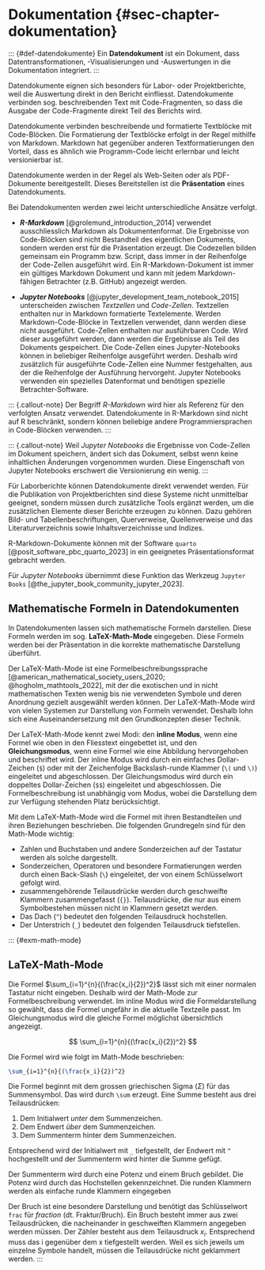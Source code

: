 # Dokumentation {#sec-chapter-dokumentation}


::: {#def-datendokumente}
Ein **Datendokument** ist ein Dokument, dass Datentransformationen, -Visualisierungen und -Auswertungen in die Dokumentation integriert. 
:::

Datendokumente eignen sich besonders für Labor- oder Projektberichte, weil die Auswertung direkt in den Bericht einfliesst. Datendokumente verbinden sog. beschreibenden Text mit Code-Fragmenten, so dass die Ausgabe der Code-Fragmente direkt Teil des Berichts wird.

Datendokumente verbinden beschreibende und formatierte Textblöcke mit Code-Blöcken. Die Formatierung der Textblöcke erfolgt in der Regel mithilfe von Markdown. Markdown hat gegenüber anderen Textformatierungen den Vorteil, dass es ähnlich wie Programm-Code leicht erlernbar und leicht versionierbar ist.

Datendokumente werden in der Regel als Web-Seiten oder als PDF-Dokumente bereitgestellt. Dieses Bereitstellen ist die **Präsentation** eines Datendokuments.

Bei Datendokumenten werden zwei leicht unterschiedliche Ansätze verfolgt.

- ***R-Markdown*** [@grolemund_introduction_2014] verwendet ausschliesslich Markdown als Dokumentenformat. Die Ergebnisse von Code-Blöcken sind nicht Bestandteil des eigentlichen Dokuments, sondern werden erst für die Präsentation erzeugt. Die Codezellen bilden gemeinsam ein Programm bzw. Script, dass immer in der Reihenfolge der Code-Zellen ausgeführt wird. Ein R-Markdown-Dokument ist immer ein gültiges Markdown Dokument und kann mit jedem Markdown-fähigen Betrachter (z.B. GitHub) angezeigt werden. 

- ***Jupyter Notebooks*** [@jupyter_development_team_notebook_2015] unterscheiden zwischen *Textzellen* und *Code-Zellen*. Textzellen enthalten nur in Markdown formatierte Textelemente. Werden Markdown-Code-Blöcke in  Textzellen verwendet, dann werden diese nicht ausgeführt. Code-Zellen enthalten nur ausführbaren Code. Wird dieser ausgeführt werden, dann werden die Ergebnisse als Teil des Dokuments gespeichert. Die Code-Zellen eines Jupyter-Notebooks können in beliebiger Reihenfolge ausgeführt werden. Deshalb wird zusätzlich für ausgeführte Code-Zellen eine Nummer festgehalten, aus der die Reihenfolge der Ausführung hervorgeht. Jupyter Notebooks verwenden ein spezielles Datenformat und benötigen spezielle Betrachter-Software. 

::: {.callout-note}
Der Begriff *R-Markdown* wird hier als Referenz für den verfolgten Ansatz verwendet. Datendokumente in R-Markdown sind nicht auf R beschränkt, sondern können beliebige andere Programmiersprachen in Code-Blöcken verwenden. 
:::

::: {.callout-note}
Weil *Jupyter Notebooks* die Ergebnisse von Code-Zellen im Dokument speichern, ändert sich das Dokument, selbst wenn keine inhaltlichen Änderungen vorgenommen wurden. Diese Eingenschaft von Jupyter Notebooks erschwert die Versionierung ein wenig. 
:::

Für Laborberichte können Datendokumente direkt verwendet werden. Für die Publikation von Projektberichten sind diese Systeme nicht unmittelbar geeignet, sondern müssen durch zusätzliche Tools ergänzt werden, um die zusätzlichen Elemente dieser Berichte erzeugen zu können. Dazu gehören Bild- und Tabellenbeschriftungen, Querverweise, Quellenverweise und das Literaturverzeichnis sowie Inhaltsverzeichnisse und Indizes.

R-Markdown-Dokumente können mit der Software `quarto` [@posit_software_pbc_quarto_2023] in ein geeignetes Präsentationsformat gebracht werden. 

Für *Jupyter Notebooks* übernimmt diese Funktion das Werkzeug `Jupyter Books` [@the_jupyter_book_community_jupyter_2023].

## Mathematische Formeln in Datendokumenten

In Datendokumenten lassen sich mathematische Formeln darstellen. Diese Formeln werden im sog. **LaTeX-Math-Mode** eingegeben. Diese Formeln werden bei der Präsentation in die korrekte mathematische Darstellung überführt. 

Der LaTeX-Math-Mode ist eine Formelbeschreibungssprache [@american_mathematical_society_users_2020; @hogholm_mathtools_2022], mit der die exotischen und in nicht mathematischen Texten wenig bis nie verwendeten Symbole und deren Anordnung gezielt ausgewählt werden können. Der LaTeX-Math-Mode wird von vielen Systemen zur Darstellung von Formeln verwendet. Deshalb lohn sich eine Auseinandersetzung mit den Grundkonzepten dieser Technik. 

Der LaTeX-Math-Mode kennt zwei Modi: den **inline Modus**, wenn eine Formel wie oben in den Fliesstext eingebettet ist, und den **Gleichungsmodus**, wenn eine Formel wie eine Abbildung hervorgehoben und beschriftet wird. Der inline Modus wird durch ein einfaches Dollar-Zeichen (`$`) oder mit der Zeichenfolge Backslash-runde Klammer (`\(` und `\)`) eingeleitet und abgeschlossen. Der Gleichungsmodus wird durch ein doppeltes Dollar-Zeichen  (`$$`) eingeleitet und abgeschlossen. Die Formelbeschreibung ist unabhängig vom Modus, wobei die Darstellung dem zur Verfügung stehenden Platz berücksichtigt. 

Mit dem LaTeX-Math-Mode wird die Formel mit ihren Bestandteilen und ihren Beziehungen beschrieben. Die folgenden Grundregeln sind für den Math-Mode wichtig: 

- Zahlen und Buchstaben und andere Sonderzeichen auf der Tastatur werden als solche dargestellt.
- Sonderzeichen, Operatoren und besondere Formatierungen werden durch einen Back-Slash (`\`) eingeleitet, der von einem Schlüsselwort gefolgt wird.
- zusammengehörende Teilausdrücke werden durch geschweifte Klammern zusammengefasst (`{}`). Teilausdrücke, die nur aus einem Symbolbestehen müssen nicht in Klammern gesetzt werden.
- Das Dach (`^`) bedeutet den folgenden Teilausdruck hochstellen.
- Der Unterstrich (`_`) bedeutet den folgenden Teilausdruck tiefstellen.

::: {#exm-math-mode}
## LaTeX-Math-Mode
Die Formel $\sum_{i=1}^{n}{(\frac{x_i}{2})^2}$ lässt sich mit einer normalen Tastatur nicht eingeben. Deshalb wird der Math-Mode zur Formelbeschreibung verwendet. Im inline Modus wird die Formeldarstellung so gewählt, dass die Formel ungefähr in die aktuelle Textzeile passt. Im Gleichungsmodus wird die gleiche Formel möglichst übersichtlich angezeigt.

$$
\sum_{i=1}^{n}{(\frac{x_i}{2})^2}
$$

Die Formel wird wie folgt im Math-Mode beschrieben:

```latex
\sum_{i=1}^{n}{(\frac{x_i}{2})^2}
```

Die Formel beginnt mit dem grossen griechischen Sigma ($\Sigma$) für das Summensymbol. Das wird durch `\sum` erzeugt. Eine Summe besteht aus drei Teilausdrücken: 

1. Dem Initialwert *unter* dem Summenzeichen.
2. Dem Endwert *über* dem Summenzeichen.
3. Dem Summenterm hinter dem Summenzeichen.

Entsprechend wird der Initialwert mit `_` tiefgestellt, der Endwert mit `^` hochgestellt und der Summenterm wird hinter die Summe gefügt.

Der Summenterm wird durch eine Potenz und einem Bruch gebildet. Die Potenz wird durch das Hochstellen gekennzeichnet. Die runden Klammern werden als einfache runde Klammern eingegeben 

Der Bruch ist eine besondere Darstellung und benötigt das Schlüsselwort `frac` für *fraction* (dt. Fraktur/Bruch). Ein Bruch besteht immer aus zwei Teilausdrücken, die nacheinander in geschweiften Klammern angegeben werden müssen. Der Zähler besteht aus dem Teilausdruck $x_i$. Entsprechend muss das i gegenüber dem x tiefgestellt werden. Weil es sich jeweils um einzelne Symbole handelt, müssen die Teilausdrücke nicht geklammert werden. 
:::
